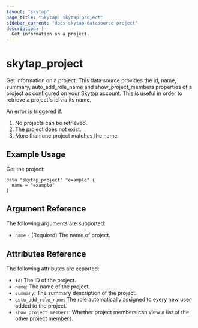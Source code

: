 ```yaml
---
layout: "skytap"
page_title: "Skytap: skytap_project"
sidebar_current: "docs-skytap-datasource-project"
description: |-
  Get information on a project.
---
```


# skytap_project

Get information on a project. This data source provides the id, name, summary, auto_add_role_name and 
show_project_members properties of a project as configured on your Skytap account.
This is useful in order to retrieve a project's id via its name.

An error is triggered if:
 1. No projects can be retrieved.
 2. The project does not exist.
 3. More than one project matches the name.

## Example Usage

Get the project:

```hcl
data "skytap_project" "example" {
  name = "example"
}
```

## Argument Reference

The following arguments are supported:

* `name` - (Required) The name of project.

## Attributes Reference

The following attributes are exported:

* `id`: The ID of the project.
* `name`: The name of the project.
* `summary`: The summary description of the project.
* `auto_add_role_name`: The role automatically assigned to every new user added to the project.
* `show_project_members`: Whether project members can view a list of the other project members.
